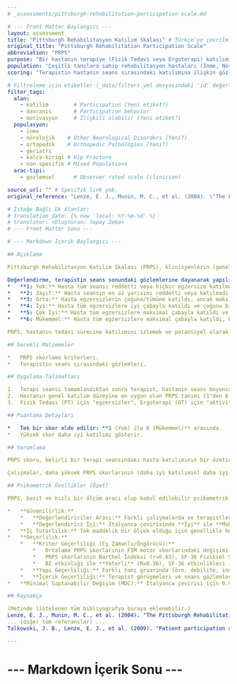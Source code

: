 ```yaml
---
# _assessments/pittsburgh-rehabilitation-participation-scale.md

# --- Front Matter Başlangıcı ---
layout: assessment
title: "Pittsburgh Rehabilitasyon Katılım Skalası" # Türkçe'ye çevrilmiş başlık
original_title: "Pittsburgh Rehabilitation Participation Scale"
abbreviation: "PRPS"
purpose: "Bir hastanın terapiye (Fizik Tedavi veya Ergoterapi) katılımını klinisyen tarafından değerlendirmek için tasarlanmış bir ölçektir."
population: "Çeşitli tanılara sahip rehabilitasyon hastaları (İnme, Nörolojik Bozukluklar, Ortopedik Patolojiler, Yaşlılar, Kalça Kırığı)."
scoring: "Terapistin hastanın seans sırasındaki katılımına ilişkin gözlemlerine dayanan 6 puanlık (1=Yok, 6=Mükemmel) Likert tipi bir skaladır. Daha yüksek puan daha iyi katılımı gösterir."

# Filtreleme için etiketler (_data/filters.yml dosyasındaki 'id' değerleri kullanılacak)
filter_tags:
  alan:
    - katilim        # Participation (Yeni etiket?)
    - davranis       # Participation behavior
    - motivasyon     # İlişkili olabilir (Yeni etiket?)
  populasyon:
    - inme
    - nörolojik    # Other Neurological Disorders (Yeni?)
    - ortopedik    # Orthopedic Pathologies (Yeni?)
    - geriatri
    - kalca-kirigi # Hip Fracture
    - non-spesifik # Mixed Populations
  arac-tipi:
    - gozlemsel      # Observer rated scale (clinician)

source_url: "" # Spesifik link yok.
original_reference: "Lenze, E. J., Munin, M. C., et al. (2004). \"The Pittsburgh Rehabilitation Participation Scale: reliability and validity of a clinician-rated measure of participation in acute rehabilitation.\" Archives of Physical Medicine and Rehabilitation, 85(3): 380-384." # Ana referans

# İsteğe Bağlı Ek Alanlar:
# translation_date: {% now 'local: %Y-%m-%d' %}
# translator: <Oluşturan: Yapay Zeka>
# --- Front Matter Sonu ---

# --- Markdown İçerik Başlangıcı ---

## Açıklama

Pittsburgh Rehabilitasyon Katılım Skalası (PRPS), klinisyenlerin (genellikle Fizyoterapistler veya Ergoterapistler) hastaların rehabilitasyon seanslarına katılım düzeyini değerlendirmek için kullandıkları basit, tek maddelik bir ölçektir. Katılım, hastanın seanstaki egzersizlere/aktivitelere katılma istekliliği, çabası ve ilgisi olarak tanımlanır.

Değerlendirme, terapistin seans sonundaki gözlemlerine dayanarak yapılır ve hastanın katılımı 6 puanlık bir Likert skalası üzerinde derecelendirilir:
*   **1: Yok:** Hasta tüm seansı reddetti veya hiçbir egzersize katılmadı.
*   **2: Zayıf:** Hasta seansın en az yarısını reddetti veya katılmadı.
*   **3: Orta:** Hasta egzersizlerin çoğuna/tümüne katıldı, ancak maksimal çaba göstermedi veya çoğunu bitirmedi veya bitirmek için çok fazla teşvike ihtiyaç duydu.
*   **4: İyi:** Hasta tüm egzersizlere iyi çabayla katıldı ve çoğunu bitirdi, ancak pasif olarak yönergeleri takip etti (aktif ilgi göstermedi).
*   **5: Çok İyi:** Hasta tüm egzersizlere maksimal çabayla katıldı ve hepsini bitirdi, ancak pasif olarak yönergeleri takip etti.
*   **6: Mükemmel:** Hasta tüm egzersizlere maksimal çabayla katıldı, hepsini bitirdi ve aktif olarak egzersizlere ve/veya gelecek seanslara ilgi gösterdi.

PRPS, hastanın tedavi sürecine katılımını izlemek ve potansiyel olarak rehabilitasyon sonuçlarını etkileyebilecek katılım sorunlarını belirlemek için kullanılabilir.

## Gerekli Malzemeler

*   PRPS skorlama kriterleri.
*   Terapistin seans sırasındaki gözlemleri.

## Uygulama Talimatları

1.  Terapi seansı tamamlandıktan sonra terapist, hastanın seans boyunca gösterdiği katılımı düşünür.
2.  Hastanın genel katılım düzeyine en uygun olan PRPS tanımı (1'den 6'ya kadar) seçilir ve ilgili skor kaydedilir.
3.  Fizik Tedavi (PT) için "egzersizler", Ergoterapi (OT) için "aktiviteler" terimi kullanılır.

## Puanlama Detayları

*   Tek bir skor elde edilir: **1 (Yok) ile 6 (Mükemmel)** arasında.
*   Yüksek skor daha iyi katılımı gösterir.

## Yorumlama

PRPS skoru, belirli bir terapi seansındaki hasta katılımının bir özetini sunar. Zaman içindeki skorların takibi, hastanın katılımındaki değişimleri gösterebilir. Düşük katılım skorları (örn. < 3 veya 4), hastanın motivasyonu, bilişsel durumu, depresyonu veya ağrısı gibi altta yatan sorunlara işaret edebilir ve daha fazla değerlendirme veya müdahale gerektirebilir.

Çalışmalar, daha yüksek PRPS skorlarının (daha iyi katılımın) daha iyi fonksiyonel sonuçlarla (örn. FIM motor skorlarındaki değişim) ilişkili olabileceğini göstermiştir (Lenze et al, 2004; Iosa et al., 2021). Ancak bu ilişki tüm hasta gruarında aynı derecede güçlü olmayabilir (örn. inme hastalarında elektif eklem replasmanı hastalarına göre daha güçlü olabilir).

## Psikometrik Özellikler (Özet)

PRPS, basit ve hızlı bir ölçüm aracı olup kabul edilebilir psikometrik özellikler göstermiştir.

*   **Güvenilirlik:**
    *   **Değerlendiriciler Arası:** Farklı çalışmalarda ve terapistler (OT, PT) arasında **Mükemmel** bulunmuştur (ICC = 0.91 - 0.96).
    *   **Değerlendirici İçi:** İtalyanca çevirisinde **İyi** ile **Mükemmel** arasında bulunmuştur (ICC = 0.76 - 0.84).
*   **İç Tutarlılık:** Tek maddelik bir ölçek olduğu için genellikle hesaplanmaz. Ancak İtalyanca çevirisinin 10 seanslık ortalamaları üzerinden yapılan analizde **Mükemmel** iç tutarlılık (Cronbach's alpha = 0.97 - 0.98) bulunmuştur (Iosa et al., 2021). *Bu, seanslar arası tutarlılığı yansıtıyor olabilir.*
*   **Geçerlilik:**
    *   **Kriter Geçerliliği (Eş Zamanlı/Öngörücü):**
        *   Ortalama PRPS skorlarının FIM motor skorlarındaki değişimi öngörmede **Yeterli** korelasyon gösterdiği bulunmuştur (r = 0.32).
        *   PRPS skorlarının Barthel İndeksi (r=0.63), SF-36 Fiziksel Sağlık (r=0.52) ve SF-36 Mental Sağlık (r=0.43) ile **Yeterli** ile **Mükemmel** arasında eş zamanlı geçerliliği bulunmuştur (Iosa et al., 2021).
        *   BI etkinliği ile **Yeterli** (R=0.36), SF-36 etkinlikleri ile **Zayıf** (R=0.04-0.22) öngörücü geçerlilik bulunmuştur (Iosa et al., 2021).
    *   **Yapı Geçerliliği:** Farklı tanı gruarında (örn. debilite, inme, elektif cerrahi) FIM motor değişimleri ile korelasyonu değişkenlik göstermiştir (inme grubunda en yüksek). Bilişsel durum (Executive Interview), depresyon (Hamilton) ve apati (Apathy Evaluation Scale) skorları ile **Yeterli** ile **İyi** arasında negatif korelasyonlar bulunmuştur (yani daha iyi bilişsel durum ve daha az depresyon/apati, daha yüksek katılımla ilişkili) (Skidmore et al, 2010).
    *   **İçerik Geçerliliği:** Terapist görüşmeleri ve seans gözlemleriyle geliştirilmiştir.
*   **Minimal Saptanabilir Değişim (MDC):** İtalyanca çevirisi için 0.90 olarak hesaplanmıştır. Bu, yaklaşık 1 puanlık bir değişimin ölçüm hatasının ötesinde gerçek bir değişim olabileceğini gösterir.

## Kaynakça

(Metinde listelenen tüm bibliyografya buraya eklenebilir.)
Lenze, E. J., Munin, M. C., et al. (2004). "The Pittsburgh Rehabilitation Participation Scale: reliability and validity of a clinician-rated measure of participation in acute rehabilitation." Archives of Physical Medicine and Rehabilitation, 85(3): 380-384.
... (diğer tüm referanslar) ...
Talkowski, J. B., Lenze, E. J., et al. (2009). "Patient participation and physical activity during rehabilitation and future functional outcomes in patients after hip fracture." Archives of Physical Medicine and Rehabilitation, 90(4): 618-622.

---
```

# --- Markdown İçerik Sonu ---